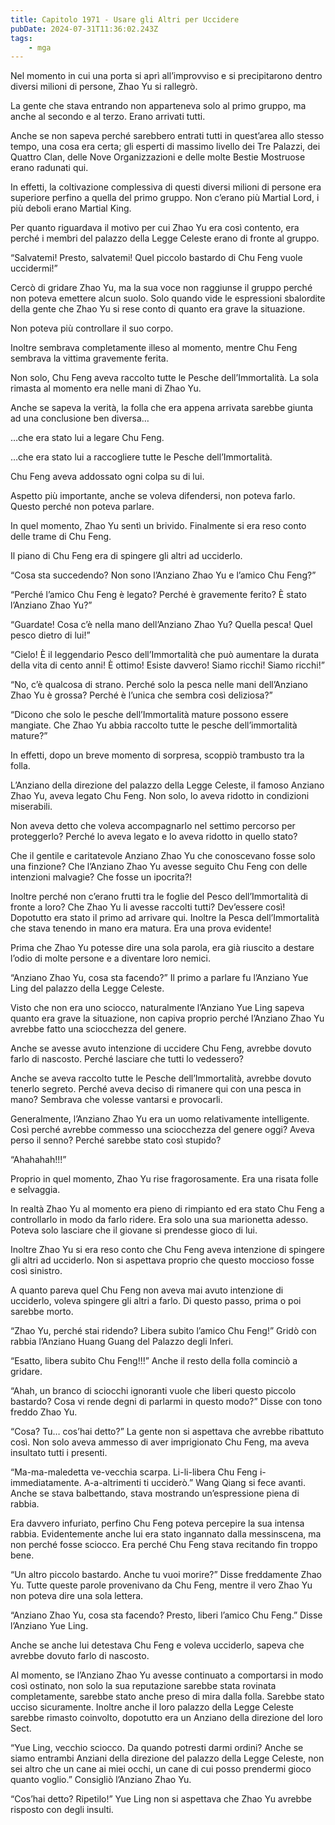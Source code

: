 ```yaml
---
title: Capitolo 1971 - Usare gli Altri per Uccidere
pubDate: 2024-07-31T11:36:02.243Z
tags:
    - mga
---
```



Nel momento in cui una porta si aprì all’improvviso e si precipitarono dentro diversi milioni di persone, Zhao Yu si rallegrò.

La gente che stava entrando non apparteneva solo al primo gruppo, ma anche al secondo e al terzo. Erano arrivati tutti.

Anche se non sapeva perché sarebbero entrati tutti in quest’area allo stesso tempo, una cosa era certa; gli esperti di massimo livello dei Tre Palazzi, dei Quattro Clan, delle Nove Organizzazioni e delle molte Bestie Mostruose erano radunati qui.

In effetti, la coltivazione complessiva di questi diversi milioni di persone era superiore perfino a quella del primo gruppo. Non c’erano più Martial Lord, i più deboli erano Martial King.

Per quanto riguardava il motivo per cui Zhao Yu era così contento, era perché i membri del palazzo della Legge Celeste erano di fronte al gruppo.

“Salvatemi! Presto, salvatemi! Quel piccolo bastardo di Chu Feng vuole uccidermi!”

Cercò di gridare Zhao Yu, ma la sua voce non raggiunse il gruppo perché non poteva emettere alcun suolo. Solo quando vide le espressioni sbalordite della gente che Zhao Yu si rese conto di quanto era grave la situazione.

Non poteva più controllare il suo corpo.

Inoltre sembrava completamente illeso al momento, mentre Chu Feng sembrava la vittima gravemente ferita.

Non solo, Chu Feng aveva raccolto tutte le Pesche dell’Immortalità. La sola rimasta al momento era nelle mani di Zhao Yu.

Anche se sapeva la verità, la folla che era appena arrivata sarebbe giunta ad una conclusione ben diversa…

…che era stato lui a legare Chu Feng.

…che era stato lui a raccogliere tutte le Pesche dell’Immortalità.

Chu Feng aveva addossato ogni colpa su di lui.

Aspetto più importante, anche se voleva difendersi, non poteva farlo. Questo perché non poteva parlare.

In quel momento, Zhao Yu sentì un brivido. Finalmente si era reso conto delle trame di Chu Feng.

Il piano di Chu Feng era di spingere gli altri ad ucciderlo.

“Cosa sta succedendo? Non sono l’Anziano Zhao Yu e l’amico Chu Feng?”

“Perché l’amico Chu Feng è legato? Perché è gravemente ferito? È stato l’Anziano Zhao Yu?”

“Guardate! Cosa c’è nella mano dell’Anziano Zhao Yu? Quella pesca! Quel pesco dietro di lui!”

“Cielo! È il leggendario Pesco dell’Immortalità che può aumentare la durata della vita di cento anni! È ottimo! Esiste davvero! Siamo ricchi! Siamo ricchi!”

“No, c’è qualcosa di strano. Perché solo la pesca nelle mani dell’Anziano Zhao Yu è grossa? Perché è l’unica che sembra così deliziosa?”

“Dicono che solo le pesche dell’Immortalità mature possono essere mangiate. Che Zhao Yu abbia raccolto tutte le pesche dell’immortalità mature?”

In effetti, dopo un breve momento di sorpresa, scoppiò trambusto tra la folla.

L’Anziano della direzione del palazzo della Legge Celeste, il famoso Anziano Zhao Yu, aveva legato Chu Feng. Non solo, lo aveva ridotto in condizioni miserabili.

Non aveva detto che voleva accompagnarlo nel settimo percorso per proteggerlo? Perché lo aveva legato e lo aveva ridotto in quello stato?

Che il gentile e caritatevole Anziano Zhao Yu che conoscevano fosse solo una finzione? Che l’Anziano Zhao Yu avesse seguito Chu Feng con delle intenzioni malvagie? Che fosse un ipocrita?!

Inoltre perché non c’erano frutti tra le foglie del Pesco dell’Immortalità di fronte a loro? Che Zhao Yu li avesse raccolti tutti? Dev’essere così! Dopotutto era stato il primo ad arrivare qui. Inoltre la Pesca dell’Immortalità che stava tenendo in mano era matura. Era una prova evidente!

Prima che Zhao Yu potesse dire una sola parola, era già riuscito a destare l’odio di molte persone e a diventare loro nemici.

“Anziano Zhao Yu, cosa sta facendo?” Il primo a parlare fu l’Anziano Yue Ling del palazzo della Legge Celeste.

Visto che non era uno sciocco, naturalmente l’Anziano Yue Ling sapeva quanto era grave la situazione, non capiva proprio perché l’Anziano Zhao Yu avrebbe fatto una sciocchezza del genere.

Anche se avesse avuto intenzione di uccidere Chu Feng, avrebbe dovuto farlo di nascosto. Perché lasciare che tutti lo vedessero?

Anche se aveva raccolto tutte le Pesche dell’Immortalità, avrebbe dovuto tenerlo segreto. Perché aveva deciso di rimanere qui con una pesca in mano? Sembrava che volesse vantarsi e provocarli.

Generalmente, l’Anziano Zhao Yu era un uomo relativamente intelligente. Così perché avrebbe commesso una sciocchezza del genere oggi? Aveva perso il senno? Perché sarebbe stato così stupido?


“Ahahahah!!!”

Proprio in quel momento, Zhao Yu rise fragorosamente. Era una risata folle e selvaggia.

In realtà Zhao Yu al momento era pieno di rimpianto ed era stato Chu Feng a controllarlo in modo da farlo ridere. Era solo una sua marionetta adesso. Poteva solo lasciare che il giovane si prendesse gioco di lui.

Inoltre Zhao Yu si era reso conto che Chu Feng aveva intenzione di spingere gli altri ad ucciderlo. Non si aspettava proprio che questo moccioso fosse così sinistro.

A quanto pareva quel Chu Feng non aveva mai avuto intenzione di ucciderlo, voleva spingere gli altri a farlo. Di questo passo, prima o poi sarebbe morto.

“Zhao Yu, perché stai ridendo? Libera subito l’amico Chu Feng!” Gridò con rabbia l’Anziano Huang Guang del Palazzo degli Inferi.

“Esatto, libera subito Chu Feng!!!” Anche il resto della folla cominciò a gridare.

“Ahah, un branco di sciocchi ignoranti vuole che liberi questo piccolo bastardo? Cosa vi rende degni di parlarmi in questo modo?” Disse con tono freddo Zhao Yu.

“Cosa? Tu… cos’hai detto?” La gente non si aspettava che avrebbe ribattuto così. Non solo aveva ammesso di aver imprigionato Chu Feng, ma aveva insultato tutti i presenti.

“Ma-ma-maledetta ve-vecchia scarpa. Li-li-libera Chu Feng i-immediatamente. A-a-altrimenti ti ucciderò.” Wang Qiang si fece avanti. Anche se stava balbettando, stava mostrando un’espressione piena di rabbia.

Era davvero infuriato, perfino Chu Feng poteva percepire la sua intensa rabbia. Evidentemente anche lui era stato ingannato dalla messinscena, ma non perché fosse sciocco. Era perché Chu Feng stava recitando fin troppo bene.

“Un altro piccolo bastardo. Anche tu vuoi morire?” Disse freddamente Zhao Yu. Tutte queste parole provenivano da Chu Feng, mentre il vero Zhao Yu non poteva dire una sola lettera.

“Anziano Zhao Yu, cosa sta facendo? Presto, liberi l’amico Chu Feng.” Disse l’Anziano Yue Ling.

Anche se anche lui detestava Chu Feng e voleva ucciderlo, sapeva che avrebbe dovuto farlo di nascosto.

Al momento, se l’Anziano Zhao Yu avesse continuato a comportarsi in modo così ostinato, non solo la sua reputazione sarebbe stata rovinata completamente, sarebbe stato anche preso di mira dalla folla. Sarebbe stato ucciso sicuramente. Inoltre anche il loro palazzo della Legge Celeste sarebbe rimasto coinvolto, dopotutto era un Anziano della direzione del loro Sect.

“Yue Ling, vecchio sciocco. Da quando potresti darmi ordini? Anche se siamo entrambi Anziani della direzione del palazzo della Legge Celeste, non sei altro che un cane ai miei occhi, un cane di cui posso prendermi gioco quanto voglio.” Consigliò l’Anziano Zhao Yu.

“Cos’hai detto? Ripetilo!” Yue Ling non si aspettava che Zhao Yu avrebbe risposto con degli insulti.


